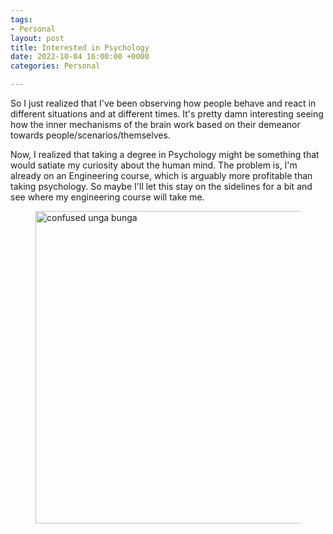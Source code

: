 ```yaml
---
tags:
- Personal
layout: post
title: Interested in Psychology
date: 2022-10-04 16:00:00 +0000
categories: Personal

---
```

So I just realized that I've been observing how people behave and react in different situations and at different times. It's pretty damn interesting seeing how the inner mechanisms of the brain work based on their demeanor towards people/scenarios/themselves.

Now, I realized that taking a degree in Psychology might be something that would satiate my curiosity about the human mind. The problem is, I'm already on an Engineering course, which is arguably more profitable than taking psychology. So maybe I'll let this stay on the sidelines for a bit and see where my engineering course will take me.

<figure><img src="https://cdn.discordapp.com/attachments/993410728088305734/1027046538398142464/xmen.jpg" alt="confused unga bunga" style="width:500px;"> <figcaption></figcaption> </figure>